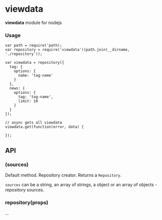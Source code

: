 # viewdata

**viewdata** module for nodejs

### Usage

```
var path = require('path);
var repository = require('viewdata')(path.join(__dirname, './repository'));

var viewdata = repository({
  tag: {
    options: {
      name: 'tag-name'
    }
  },
  news: {
    options: {
      tag: 'tag-name',
      limit: 10
    }
  }
});

// async gets all viewdata
viewdata.get(function(error, data) {
  
});

```

## API


### (sources)

Default method. Repository creator. Returns a `Repository`.

`sources` can be a string, an array of strings, a object or an array of objects - repository sources.

### repository(props)

...
